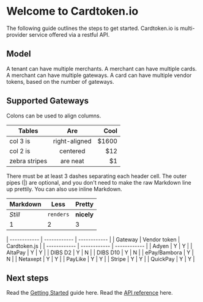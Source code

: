 # Welcome to Cardtoken.io
The following guide outlines the steps to get started. Cardtoken.io is multi-provider service offered via a restful API.

## Model
A tenant can have multiple merchants. A merchant can have multiple cards. A merchant can have multiple gateways. A card can have multiple vendor tokens, based on the number of gateways.

## Supported Gateways

Colons can be used to align columns.

| Tables        | Are           | Cool  |
| ------------- |:-------------:| -----:|
| col 3 is      | right-aligned | $1600 |
| col 2 is      | centered      |   $12 |
| zebra stripes | are neat      |    $1 |

There must be at least 3 dashes separating each header cell.
The outer pipes (|) are optional, and you don't need to make the 
raw Markdown line up prettily. You can also use inline Markdown.

Markdown | Less | Pretty
--- | --- | ---
*Still* | `renders` | **nicely**
1 | 2 | 3

| ------------ | ------------ | ------------ |
| Gateway      | Vendor token | Cardtoken.js |
| ------------ | ------------ | ------------ |
| Adyen        | Y | Y |
| AltaPay      | Y | Y |
| DIBS D2      | Y | N |
| DIBS D10     | Y | N |
| ePay/Bambora | Y | N |
| Netaxept     | Y | Y |
| PayLike      | Y | Y |
| Stripe       | Y | Y |
| QuickPay     | Y | Y |

## Next steps
Read the [Getting Started](docs/getting-started.md) guide here.
Read the [API reference](api/) here.
